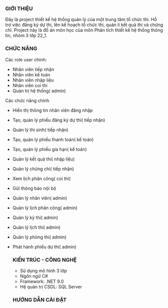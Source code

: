 ### GIỚI THIỆU

Đây là project thiết kế hệ thống quản lý của một trung tâm tổ chức thi. Hỗ trợ việc đăng ký dự thi, lên kế hoạch tổ chức thi, quản lí kết quả thi và chứng chỉ.
Project này là đồ án môn học của môn Phân tích thiết kế hệ thống thông tin, nhóm 3 lớp 22_1.

### CHỨC NĂNG

Các role user chính: 
- Nhân viên tiếp nhận
- Nhân viên kế toán
- Nhân viên nhập liệu
- Nhân viên coi thi
- Quản trị hệ thống( admin)

Các chức năng chính
- Hiển thị thông tin nhân viên đăng nhập
- Tạo, quản lý phiếu đăng ký dự thi( tiếp nhận)
- Quản lý thí sinh( tiếp nhận)
- Tạo, quản lý phiếu thanh toán( kế toán) 
- Tạo, quản lý phiếu gia hạn( kế toán)
- Quản lý kết quả thi( nhập liệu)
- Quản lý chứng chỉ( tiếp nhận)
- Xem lịch phân công( coi thi)
- Gửi thông báo nội bộ
- Quản lý nhân viên( admin)
- Quản lý lịch phân công( admin)
- Quản lý kỳ thi( admin)
- Quản lý lịch thi( admin)
- Quản lý phòng thi( admin)
- Phát hành phiếu dự thi( admin)

  ### KIẾN TRÚC - CÔNG NGHỆ
  - Sử dụng mô hình 3 lớp
  - Ngôn ngữ C#
  - Framework: .NET 9.0
  - Hệ quản trị CSDL: SQL Server
 
  ### HƯỚNG DẪN CÀI ĐẶT
